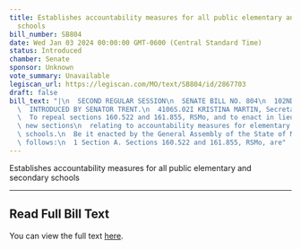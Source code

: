 ```yaml
---
title: Establishes accountability measures for all public elementary and secondary
  schools
bill_number: SB804
date: Wed Jan 03 2024 00:00:00 GMT-0600 (Central Standard Time)
status: Introduced
chamber: Senate
sponsor: Unknown
vote_summary: Unavailable
legiscan_url: https://legiscan.com/MO/text/SB804/id/2867703
draft: false
bill_text: "|\n  SECOND REGULAR SESSION\n  SENATE BILL NO. 804\n  102ND GENERA L ASSEMBLY\n\
  \  INTRODUCED BY SENATOR TRENT.\n  4106S.02I KRISTINA MARTIN, Secretary\n  AN ACT\n\
  \  To repeal sections 160.522 and 161.855, RSMo, and to enact in lieu thereof two\
  \ new sections\n  relating to accountability measures for elementary and secondary\
  \ schools.\n  Be it enacted by the General Assembly of the State of Missouri, as\
  \ follows:\n  1 Section A. Sections 160.522 and 161.855, RSMo, are"
---
```

Establishes accountability measures for all public elementary and secondary schools

---

## Read Full Bill Text

You can view the full text [here](https://legiscan.com/MO/text/SB804/id/2867703).
